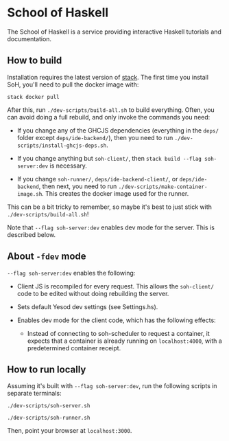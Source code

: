 School of Haskell
=================

The School of Haskell is a service providing interactive Haskell
tutorials and documentation.

How to build
------------

Installation requires the latest version of
[stack](https://github.com/commercialhaskell/stack).  The first time
you install SoH, you'll need to pull the docker image with:

```
stack docker pull
```

After this, run `./dev-scripts/build-all.sh` to build everything.
Often, you can avoid doing a full rebuild, and only invoke the
commands you need:

* If you change any of the GHCJS dependencies (everything in the
  `deps/` folder except `deps/ide-backend/`), then you need to run
  `./dev-scripts/install-ghcjs-deps.sh`.

* If you change anything but `soh-client/`, then `stack build --flag
  soh-server:dev` is necessary.

* If you change `soh-runner/`, `deps/ide-backend-client/`, or
  `deps/ide-backend`, then next, you need to run
  `./dev-scripts/make-container-image.sh`.  This creates the docker
  image used for the runner.

This can be a bit tricky to remember, so maybe it's best to just stick
with `./dev-scripts/build-all.sh`!

Note that `--flag soh-server:dev` enables dev mode for the server.
This is described below.

About `-fdev` mode
------------------

`--flag soh-server:dev` enables the following:

* Client JS is recompiled for every request.  This allows the
  `soh-client/` code to be edited without doing rebuilding the server.

* Sets default Yesod dev settings (see Settings.hs).

* Enables dev mode for the client code, which has the following
  effects:

  - Instead of connecting to soh-scheduler to request a container, it
    expects that a container is already running on `localhost:4000`,
    with a predetermined container receipt.

How to run locally
------------------

Assuming it's built with `--flag soh-server:dev`, run the
following scripts in separate terminals:

```
./dev-scripts/soh-server.sh
```

```
./dev-scripts/soh-runner.sh
```

Then, point your browser at `localhost:3000`.
